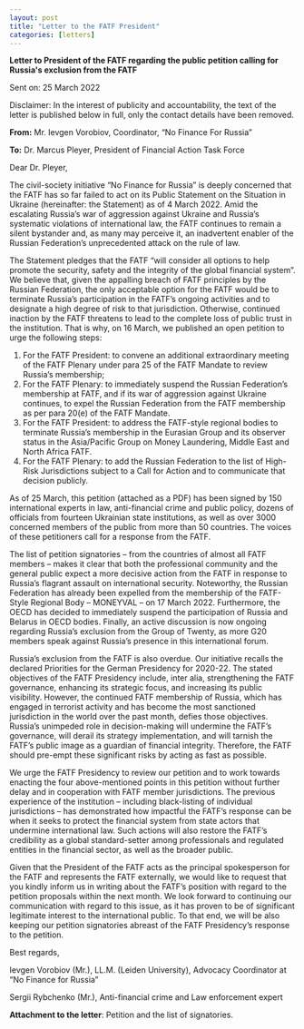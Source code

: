 ```yaml
---
layout: post
title: "Letter to the FATF President"
categories: [letters]
---
```


**Letter to President of the FATF regarding the public petition calling for Russia's exclusion from the FATF**

Sent on: 25 March 2022

Disclaimer: In the interest of publicity and accountability, the text of the letter is published below in full, only the contact details have been removed.


**From:**
Mr. Ievgen Vorobiov,
Coordinator, “No Finance For Russia”

**To:**
Dr. Marcus Pleyer,
President of Financial Action Task Force


Dear Dr. Pleyer,

The civil-society initiative “No Finance for Russia” is deeply concerned that the FATF has so far failed to act on its Public Statement on the Situation in Ukraine (hereinafter: the Statement) as of 4 March 2022. Amid the escalating Russia’s war of aggression against Ukraine and Russia’s systematic violations of international law, the FATF continues to remain a silent bystander and, as many may perceive it, an inadvertent enabler of the Russian Federation’s unprecedented attack on the rule of law.

The Statement pledges that the FATF “will consider all options to help promote the security, safety and the integrity of the global financial system”. We believe that, given the appalling breach of FATF principles by the Russian Federation, the only acceptable option for the FATF would be to terminate Russia’s participation in the FATF’s ongoing activities and to designate a high degree of risk to that jurisdiction. Otherwise, continued inaction by the FATF threatens to lead to the complete loss of public trust in the institution. That is why, on 16 March, we published an open petition to urge the following steps:

1. For the FATF President: to convene an additional extraordinary meeting of the FATF Plenary under para 25 of the FATF Mandate to review Russia’s membership;
2. For the FATF Plenary: to immediately suspend the Russian Federation’s membership at FATF, and if its war of aggression against Ukraine continues, to expel the Russian Federation from the FATF membership as per para 20(e) of the FATF Mandate.
3. For the FATF President: to address the FATF-style regional bodies to terminate Russia’s membership in the Eurasian Group and its observer status in the Asia/Pacific Group on Money Laundering, Middle East and North Africa FATF.
4. For the FATF Plenary: to add the Russian Federation to the list of High-Risk Jurisdictions subject to a Call for Action and to communicate that decision publicly.

As of 25 March, this petition (attached as a PDF) has been signed by 150 international experts in law, anti-financial crime and public policy, dozens of officials from fourteen Ukrainian state institutions, as well as over 3000 concerned members of the public from more than 50 countries. The voices of these petitioners call for a response from the FATF.

The list of petition signatories – from the countries of almost all FATF members – makes it clear that both the professional community and the general public expect a more decisive action from the FATF in response to Russia’s flagrant assault on international security. Noteworthy, the Russian Federation has already been expelled from the membership of the FATF-Style Regional Body – MONEYVAL – on 17 March 2022. Furthermore, the OECD has decided to immediately suspend the participation of Russia and Belarus in OECD bodies. Finally, an active discussion is now ongoing regarding Russia’s exclusion from the Group of Twenty, as more G20 members speak against Russia’s presence in this international forum. 

Russia’s exclusion from the FATF is also overdue. Our initiative recalls the declared Priorities for the German Presidency for 2020-22. The stated objectives of the FATF Presidency include, inter alia, strengthening the FATF governance, enhancing its strategic focus, and increasing its public visibility. However, the continued FATF membership of Russia, which has engaged in terrorist activity and has become the most sanctioned jurisdiction in the world over the past month, defies those objectives. Russia’s unimpeded role in decision-making will undermine the FATF’s governance, will derail its strategy implementation, and will tarnish the FATF’s public image as a guardian of financial integrity. Therefore, the FATF should pre-empt these significant risks by acting as fast as possible. 

We urge the FATF Presidency to review our petition and to work towards enacting the four above-mentioned points in this petition without further delay and in cooperation with FATF member jurisdictions. The previous experience of the institution – including black-listing of individual jurisdictions – has demonstrated how impactful the FATF’s response can be when it seeks to protect the financial system from state actors that undermine international law. Such actions will also restore the FATF’s credibility as a global standard-setter among professionals and regulated entities in the financial sector, as well as the broader public.

Given that the President of the FATF acts as the principal spokesperson for the FATF and represents the FATF externally, we would like to request that you kindly inform us in writing about the FATF’s position with regard to the petition proposals within the next month. We look forward to continuing our communication with regard to this issue, as it has proven to be of significant legitimate interest to the international public. To that end, we will be also keeping our petition signatories abreast of the FATF Presidency’s response to the petition. 


Best regards,

Ievgen Vorobiov (Mr.),
LL.M. (Leiden University), Advocacy Coordinator at “No Finance for Russia”

Sergii Rybchenko (Mr.),
Anti-financial crime and Law enforcement expert

**Attachment to the letter**: Petition and the list of signatories.
